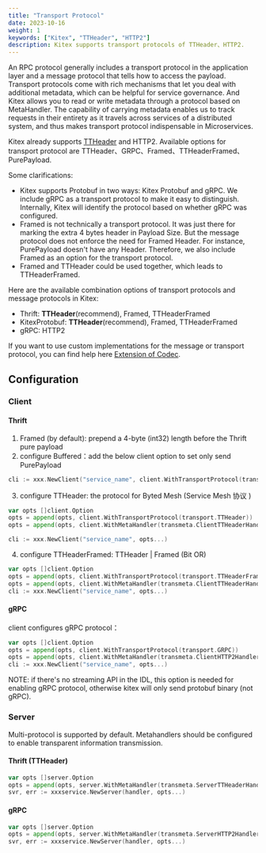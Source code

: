 ```yaml
---
title: "Transport Protocol"
date: 2023-10-16
weight: 1
keywords: ["Kitex", "TTHeader", "HTTP2"]
description: Kitex supports transport protocols of TTHeader、HTTP2.
---
```


An RPC protocol generally includes a transport protocol in the application layer and a message protocol that tells how to access the payload.
Transport protocols come with rich mechanisms that let you deal with additional metadata, which can be helpful for service governance.
And Kitex allows you to read or write metadata through a protocol based on MetaHandler. The capability of carrying metadata enables us to track requests in their entirety
as it travels across services of a distributed system, and thus makes transport protocol indispensable in Microservices.

Kitex already supports [TTHeader](/docs/kitex/reference/transport_protocol_ttheader/) and HTTP2. Available options for transport protocol are TTHeader、GRPC、Framed、TTHeaderFramed、PurePayload.

Some clarifications:

- Kitex supports Protobuf in two ways: Kitex Protobuf and gRPC. We include gRPC as a transport protocol to make it easy to distinguish. Internally, Kitex will identify the protocol based on whether gRPC was configured.
- Framed is not technically a transport protocol. It was just there for marking the extra 4 bytes header in Payload Size. But the message protocol does not enforce the need for Framed Header.
  For instance, PurePayload doesn't have any Header. Therefore, we also include Framed as an option for the transport protocol.
- Framed and TTHeader could be used together, which leads to TTHeaderFramed.

Here are the available combination options of transport protocols and message protocols in Kitex:

- Thrift: **TTHeader**(recommend), Framed, TTHeaderFramed
- KitexProtobuf: **TTHeader**(recommend), Framed, TTHeaderFramed
- gRPC: HTTP2

If you want to use custom implementations for the message or transport protocol, you can find help here [Extension of Codec](/docs/kitex/tutorials/framework-exten/codec/).

## Configuration

### Client

#### Thrift

1. Framed (by default): prepend a 4-byte (int32) length before the Thrift pure payload
2. configure Buffered：add the below client option to set only send PurePayload

```go
cli := xxx.NewClient("service_name", client.WithTransportProtocol(transport.PurePayload))
```

3. configure TTHeader: the protocol for Byted Mesh (Service Mesh 协议 )

```go
var opts []client.Option
opts = append(opts, client.WithTransportProtocol(transport.TTHeader))
opts = append(opts, client.WithMetaHandler(transmeta.ClientTTHeaderHandler))

cli := xxx.NewClient("service_name", opts...)
```

4. configure TTHeaderFramed: TTHeader | Framed (Bit OR)

```go
var opts []client.Option
opts = append(opts, client.WithTransportProtocol(transport.TTHeaderFramed))
opts = append(opts, client.WithMetaHandler(transmeta.ClientTTHeaderHandler))
cli := xxx.NewClient("service_name", opts...)
```

#### gRPC

client configures gRPC protocol：

```go
var opts []client.Option
opts = append(opts, client.WithTransportProtocol(transport.GRPC))
opts = append(opts, client.WithMetaHandler(transmeta.ClientHTTP2Handler))
cli := xxx.NewClient("service_name", opts...)
```

NOTE: if there's no streaming API in the IDL, this option is needed for enabling gRPC protocol, otherwise kitex will only send protobuf binary (not gRPC).

### Server

Multi-protocol is supported by default. Metahandlers should be configured to enable transparent information transmission.

#### Thrift (TTHeader)

```go
var opts []server.Option
opts = append(opts, server.WithMetaHandler(transmeta.ServerTTHeaderHandler))
svr, err := xxxservice.NewServer(handler, opts...)
```

#### gRPC

```go
var opts []server.Option
opts = append(opts, server.WithMetaHandler(transmeta.ServerHTTP2Handler))
svr, err := xxxservice.NewServer(handler, opts...)
```
